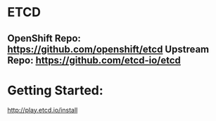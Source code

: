 # ETCD

OpenShift Repo: https://github.com/openshift/etcd
Upstream Repo: https://github.com/etcd-io/etcd
---

# Getting Started:
http://play.etcd.io/install
